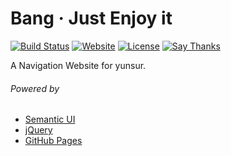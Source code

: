 # Bang · Just Enjoy it
    
[![Build Status](https://travis-ci.org/yunsur/yunsur.github.io.svg?branch=master)](https://travis-ci.org/yunsur/yunsur.github.io)
[![Website](https://img.shields.io/website-up-down-green-red/https/yunsur.com.svg)](https://yunsur.com/)
[![License](https://img.shields.io/github/license/yunsur/yunsur.github.io.svg)](/LICENSE)
[![Say Thanks](https://img.shields.io/badge/Say-Thanks!-1EAEDB.svg)](https://saythanks.io/to/yunsur)

A Navigation Website for yunsur.

###### Powered by
- [Semantic UI](http://semantic-ui.com/)
- [jQuery](https://jquery.com/)
- [GitHub Pages](https://pages.github.com/)